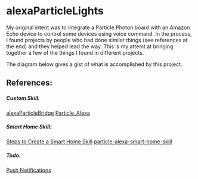 # alexaParticleLights
My original intent was to integrate a Particle Photon board with an Amazon Echo device to control some devices using voice command. In the process, I found projects by people who had done similar things (see references at the end) and they helped lead the way. This is my attemt at bringing together a few of the things I found in different projects.

The diagram below gives a gist of what is accomplished by this project.




## References:

##### Custom Skill:
[alexaParticleBridge](https://github.com/rlisle/alexaParticleBridge)
[Particle_Alexa](https://github.com/krvarma/Particle_Alexa)

##### Smart Home Skill:
[Steps to Create a Smart Home Skill](https://developer.amazon.com/public/solutions/alexa/alexa-skills-kit/docs/steps-to-create-a-smart-home-skill)
[particle-alexa-smart-home-skill](https://github.com/krvarma/particle-alexa-smart-home-skill) 

##### Todo:
[Push Notifications](https://forums.developer.amazon.com/questions/40799/workaround-for-push-notifications.html)